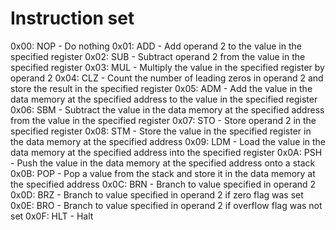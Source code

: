 # Instruction set

0x00: NOP - Do nothing
0x01: ADD - Add operand 2 to the value in the specified register
0x02: SUB - Subtract operand 2 from the value in the specified register
0x03: MUL - Multiply the value in the specified register by operand 2
0x04: CLZ - Count the number of leading zeros in operand 2 and store the result in the specified register
0x05: ADM - Add the value in the data memory at the specified address to the value in the specified register
0x06: SBM - Subtract the value in the data memory at the specified address from the value in the specified register
0x07: STO - Store operand 2 in the specified register
0x08: STM - Store the value in the specified register in the data memory at the specified address
0x09: LDM - Load the value in the data memory at the specified address into the specified register
0x0A: PSH - Push the value in the data memory at the specified address onto a stack
0x0B: POP - Pop a value from the stack and store it in the data memory at the specified address
0x0C: BRN - Branch to value specified in operand 2
0x0D: BRZ - Branch to value specified in operand 2 if zero flag was set
0x0E: BRO - Branch to value specified in operand 2 if overflow flag was not set
0x0F: HLT - Halt